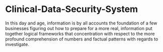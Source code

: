 # Clinical-Data-Security-System
In this day and age, information is by all accounts the foundation of a few businesses figuring out how to prepare for a more real, information put together logical frameworks that concentration with respect to the more profound comprehension of numbers and factual patterns with regards to investigate. 
